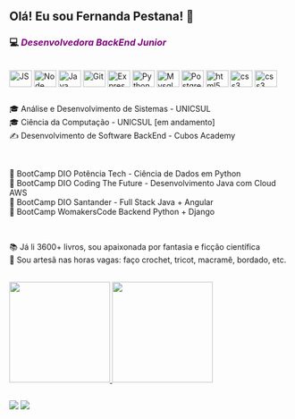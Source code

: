 ## Olá! Eu sou Fernanda Pestana! 👋
### 💻 <i style="color: purple">Desenvolvedora BackEnd Junior</i>
<div>
</div>
<div style="display: inline_block"><br>
  <img align="center" alt="JS" height="30" width="40"  src="https://cdn.jsdelivr.net/gh/devicons/devicon/icons/javascript/javascript-plain.svg" />
  <img align="center" alt="Node" height="30" width="40" src="https://cdn.jsdelivr.net/gh/devicons/devicon/icons/nodejs/nodejs-original.svg" />
  <img align="center" alt="Java" height="30" width="40" src="https://cdn.jsdelivr.net/gh/devicons/devicon/icons/java/java-original.svg" />
  <img align="center" alt="Git" height="30" width="40" src="https://cdn.jsdelivr.net/gh/devicons/devicon/icons/git/git-original.svg" />
   <img align="center" alt="Express" height="30" width="40" src="https://cdn.jsdelivr.net/gh/devicons/devicon/icons/express/express-original.svg" />
    <img align="center" alt="Python" height="30" width="40" src="https://cdn.jsdelivr.net/gh/devicons/devicon/icons/python/python-original.svg" />
   <img align="center" alt="Mysql" height="30" width="40" src="https://cdn.jsdelivr.net/gh/devicons/devicon/icons/mysql/mysql-original.svg" />
   <img align="center" alt="PostgreeSql" height="30" width="40" src="https://cdn.jsdelivr.net/gh/devicons/devicon/icons/postgresql/postgresql-original.svg" />
   <img align="center" alt="html5" height="30" width="40"src="https://cdn.jsdelivr.net/gh/devicons/devicon/icons/html5/html5-original.svg" />
  <img align="center" alt="css3" height="30" width="40"src="https://cdn.jsdelivr.net/gh/devicons/devicon/icons/css3/css3-original.svg" />
  <img align="center" alt="css3" height="30" width="40"src="https://cdn.icon-icons.com/icons2/2107/PNG/512/file_type_advpl_icon_130762.png" />
</div>

##
<p>🎓 Análise e Desenvolvimento de Sistemas - UNICSUL<br>
  🎓 Ciência da Computação - UNICSUL [em andamento]<br>
✍️ Desenvolvimento de Software BackEnd - Cubos Academy</p>
<br>
<p>👢 BootCamp DIO Potência Tech - Ciência de Dados em Python<br>
👢 BootCamp DIO Coding The Future - Desenvolvimento Java com Cloud AWS<br>
👢 BootCamp DIO Santander - Full Stack Java + Angular<br>
👢 BootCamp WomakersCode Backend Python + Django</p>
<br>
<p>📚 Já li 3600+ livros, sou apaixonada por fantasia e ficção científica<br>
🧶 Sou artesã nas horas vagas: faço crochet, tricot, macramê, bordado, etc.</p>
<br>
<div>
  <a href="https://github.com/pestanafj">
  <img height="180em" src="https://github-readme-stats.vercel.app/api?username=pestanafj&show_icons=true&theme=radical&include_all_commits=true&count_private=true"/>
  <img height="180em"  src="https://github-readme-stats.vercel.app/api/top-langs/?username=pestanafj&layout=compact&langs_count=16&theme=radical"/>
</div>



##


<div> 
  
 <!--<a href="https://discord.gg/wagxzStdcR" target="_blank"><img src="https://img.shields.io/badge/Discord-7289DA?style=for-the-badge&logo=discord&logoColor=white" target="_blank"></a> -->
  <a href = "mailto:pestanafj@gmail.com"><img src="https://img.shields.io/badge/-Gmail-%23333?style=for-the-badge&logo=gmail&logoColor=white" target="_blank"></a>
  <a href="https://www.linkedin.com/in/pestanafj" target="_blank"><img src="https://img.shields.io/badge/-LinkedIn-%230077B5?style=for-the-badge&logo=linkedin&logoColor=white" target="_blank"></a> 
  
</div>

<!--
**pestanafj/pestanafj** is a ✨ _special_ ✨ repository because its `README.md` (this file) appears on your GitHub profile.

Here are some ideas to get you started:

- 🔭 I’m currently working on ...
- 🌱 I’m currently learning ...
- 👯 I’m looking to collaborate on ...
- 🤔 I’m looking for help with ...
- 💬 Ask me about ...
- 📫 How to reach me: ...
- 😄 Pronouns: ...
- ⚡ Fun fact: ...
-->

